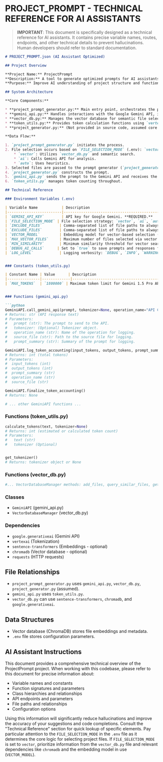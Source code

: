 # PROJECT_PROMPT - TECHNICAL REFERENCE FOR AI ASSISTANTS

> **IMPORTANT**: This document is specifically designed as a technical reference for AI assistants.
> It contains precise variable names, routes, endpoints, and other technical details to prevent hallucinations.
> Human developers should refer to standard documentation.

```markdown
# PROJECT_PROMPT.json (AI Assistant Optimized)

## Project Overview

**Project Name:** ProjectPrompt
**Description:** A tool to generate optimized prompts for AI assistants based on codebase analysis.
**Purpose:** Improve AI understanding of project structure and functionality, minimizing hallucinations and maximizing token efficiency.

## System Architecture

**Core Components:**

* **project_prompt_generator.py:** Main entry point, orchestrates the prompt generation process.
* **gemini_api.py:** Handles interactions with the Google Gemini API, including token management and request retries.
* **vector_db.py:** Manages the vector database for semantic file selection (ChromaDB).
* **token_utils.py:** Provides token calculation functions using `vertexai` or estimations.
* **project_generator.py:** (Not provided in source code, assumed core component). Likely handles file selection logic and prompt construction.

**Data Flow:**

1. `project_prompt_generator.py` initiates the process.
2. File selection occurs based on `FILE_SELECTION_MODE` (.env): `vector`, `ai`, or `auto`.
    * `vector`: Utilizes `vector_db.py` and semantic search.
    * `ai`: Calls Gemini API for analysis.
    * `auto`: Uses heuristics.
3. Selected files are passed to the prompt generator (`project_generator.py`).
4. `project_generator.py` constructs the prompt.
5. `gemini_api.py` sends the prompt to the Gemini API and receives the response.
6. `token_utils.py` manages token counting throughout.

## Technical Reference

### Environment Variables (.env)

| Variable Name           | Description                                                                                      | Default Value     |
|-------------------------|--------------------------------------------------------------------------------------------------|-----------------|
| `GEMINI_API_KEY`        | API key for Google Gemini. **REQUIRED.**                                                        |                 |
| `FILE_SELECTION_MODE` | File selection strategy: `vector`, `ai`, `auto`.                                               | `vector`         |
| `INCLUDE_FILES`        | Comma-separated list of file paths to always include.                                            |                 |
| `EXCLUDE_FILES`        | Comma-separated list of file paths to always exclude.                                            |                 |
| `VECTOR_MODEL`         | Embedding model for vector-based selection (e.g., `all-MiniLM-L6-v2`).                           | `all-MiniLM-L6-v2` |
| `MAX_VECTOR_FILES`     | Maximum number of files selected via vector search.                                             | `20`            |
| `MIN_SIMILARITY`       | Minimum similarity threshold for vector search.                                               | `0.6`           |
| `DEBUG_AI_CALLS`      | Set to `true` to save prompts and responses for debugging.                                      | `false`        |
| `LOG_LEVEL`            | Logging verbosity: `DEBUG`, `INFO`, `WARNING`, `ERROR`.                                          |                 |


### Constants (token_utils.py)

| Constant Name | Value      | Description                                        |
|---------------|-------------|----------------------------------------------------|
| `MAX_TOKENS`  | `1800000` | Maximum token limit for Gemini 1.5 Pro API calls. |


### Functions (gemini_api.py)

```python
GeminiAPI.call_gemini_api(prompt, tokenizer=None, operation_name="API Call", source_file="", prompt_summary="") 
# Returns: str (API response text)
# Parameters:
#   prompt (str): The prompt to send to the API.
#   tokenizer: (Optional) Tokenizer object.
#   operation_name (str): Name of the operation for logging.
#   source_file (str): Path to the source file for logging.
#   prompt_summary (str): Summary of the prompt for logging.

GeminiAPI.log_token_accounting(input_tokens, output_tokens, prompt_summary="", operation_name="", source_file="")
# Returns: int (total tokens)
# Parameters:
#  input_tokens (int)
#  output_tokens (int)
#  prompt_summary (str)
#  operation_name (str)
#  source_file (str)

GeminiAPI.finalize_token_accounting()
# Returns: None

# ... other GeminiAPI functions ...
```

### Functions (token_utils.py)

```python
calculate_tokens(text, tokenizer=None)
# Returns: int (estimated or calculated token count)
# Parameters:
#   text (str)
#   tokenizer (Optional)


get_tokenizer() 
# Returns: tokenizer object or None
```


### Functions (vector_db.py)

```python
#... VectorDatabaseManager methods: add_files, query_similar_files, get_related_files.  Refer to source for parameters/returns.
```


### Classes

* `GeminiAPI` (gemini_api.py)
* `VectorDatabaseManager` (vector_db.py)

### Dependencies

* `google.generativeai` (Gemini API)
* `vertexai` (Tokenization)
* `sentence-transformers` (Embeddings - optional)
* `chromadb` (Vector database - optional)
* `requests` (HTTP requests)


## File Relationships

* `project_prompt_generator.py` uses `gemini_api.py`, `vector_db.py`, `project_generator.py` (assumed).
* `gemini_api.py` uses `token_utils.py`.
* `vector_db.py` can use `sentence-transformers`, `chromadb`, and `google.generativeai`.

## Data Structures

* Vector database (ChromaDB) stores file embeddings and metadata.
* `.env` file stores configuration parameters.


## AI Assistant Instructions

This document provides a comprehensive technical overview of the ProjectPrompt project. When working with this codebase, please refer to this document for precise information about:

* Variable names and constants
* Function signatures and parameters
* Class hierarchies and relationships
* API endpoints and parameters
* File paths and relationships
* Configuration options

Using this information will significantly reduce hallucinations and improve the accuracy of your suggestions and code completions.  Consult the "Technical Reference" section for quick lookup of specific elements.  Pay particular attention to the `FILE_SELECTION_MODE` in the `.env` file as it determines the core logic for selecting project files.  If `FILE_SELECTION_MODE` is set to `vector`, prioritize information from the `vector_db.py` file and relevant dependencies like `chromadb` and the embedding model in use (`VECTOR_MODEL`).
```
